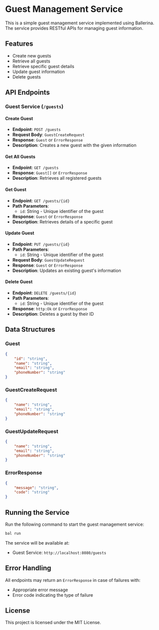 # Guest Management Service

This is a simple guest management service implemented using Ballerina. The service provides RESTful APIs for managing guest information.

## Features
- Create new guests
- Retrieve all guests
- Retrieve specific guest details
- Update guest information
- Delete guests

## API Endpoints

### Guest Service (`/guests`)

#### Create Guest
- **Endpoint**: `POST /guests`
- **Request Body**: `GuestCreateRequest`
- **Response**: `Guest` or `ErrorResponse`
- **Description**: Creates a new guest with the given information

#### Get All Guests
- **Endpoint**: `GET /guests`
- **Response**: `Guest[]` or `ErrorResponse`
- **Description**: Retrieves all registered guests

#### Get Guest
- **Endpoint**: `GET /guests/{id}`
- **Path Parameters**:
  - `id`: String - Unique identifier of the guest
- **Response**: `Guest` or `ErrorResponse`
- **Description**: Retrieves details of a specific guest

#### Update Guest
- **Endpoint**: `PUT /guests/{id}`
- **Path Parameters**:
  - `id`: String - Unique identifier of the guest
- **Request Body**: `GuestUpdateRequest`
- **Response**: `Guest` or `ErrorResponse`
- **Description**: Updates an existing guest's information

#### Delete Guest
- **Endpoint**: `DELETE /guests/{id}`
- **Path Parameters**:
  - `id`: String - Unique identifier of the guest
- **Response**: `http:Ok` or `ErrorResponse`
- **Description**: Deletes a guest by their ID

## Data Structures

### Guest
```json
{
    "id": "string",
    "name": "string",
    "email": "string",
    "phoneNumber": "string"
}
```

### GuestCreateRequest
```json
{
    "name": "string",
    "email": "string",
    "phoneNumber": "string"
}
```

### GuestUpdateRequest
```json
{
    "name": "string",
    "email": "string",
    "phoneNumber": "string"
}
```

### ErrorResponse
```json
{
    "message": "string",
    "code": "string"
}
```

## Running the Service

Run the following command to start the guest management service:
```sh
bal run
```

The service will be available at:
- Guest Service: `http://localhost:8080/guests`

## Error Handling

All endpoints may return an `ErrorResponse` in case of failures with:
- Appropriate error message
- Error code indicating the type of failure

## License
This project is licensed under the MIT License.